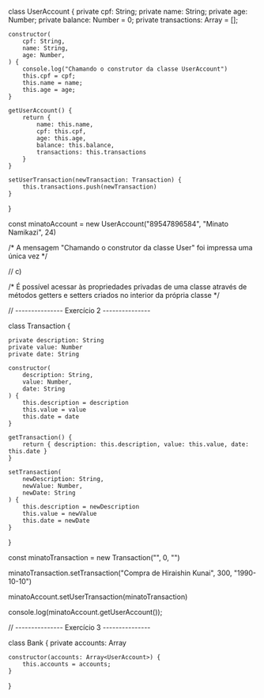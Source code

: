 class UserAccount {
    private cpf: String;
    private name: String;
    private age: Number;
    private balance: Number = 0;
    private transactions: Array<Transaction> = [];

    constructor(
        cpf: String,
        name: String,
        age: Number,
    ) {
        console.log("Chamando o construtor da classe UserAccount")
        this.cpf = cpf;
        this.name = name;
        this.age = age;
    }

    getUserAccount() {
        return {
            name: this.name,
            cpf: this.cpf,
            age: this.age,
            balance: this.balance,
            transactions: this.transactions
        }
    }

    setUserTransaction(newTransaction: Transaction) {
        this.transactions.push(newTransaction)
    }

}

const minatoAccount = new UserAccount("89547896584", "Minato Namikazi", 24)

/*
A mensagem "Chamando o construtor da classe User" foi impressa uma única vez
*/

// c)

/*
É possível acessar às propriedades privadas de uma classe através de métodos getters e setters criados no interior da própria classe
*/

// --------------- Exercício 2 ---------------

class Transaction {

    private description: String
    private value: Number
    private date: String

    constructor(
        description: String,
        value: Number,
        date: String
    ) {
        this.description = description
        this.value = value
        this.date = date
    }

    getTransaction() {
        return { description: this.description, value: this.value, date: this.date }
    }

    setTransaction(
        newDescription: String,
        newValue: Number,
        newDate: String
    ) {
        this.description = newDescription
        this.value = newValue
        this.date = newDate
    }
}

const minatoTransaction = new Transaction("", 0, "")

minatoTransaction.setTransaction("Compra de Hiraishin Kunai", 300, "1990-10-10")

minatoAccount.setUserTransaction(minatoTransaction)

console.log(minatoAccount.getUserAccount());

// --------------- Exercício 3 ---------------

class Bank {
    private accounts: Array<UserAccount>

    constructor(accounts: Array<UserAccount>) {
        this.accounts = accounts;
    }
}